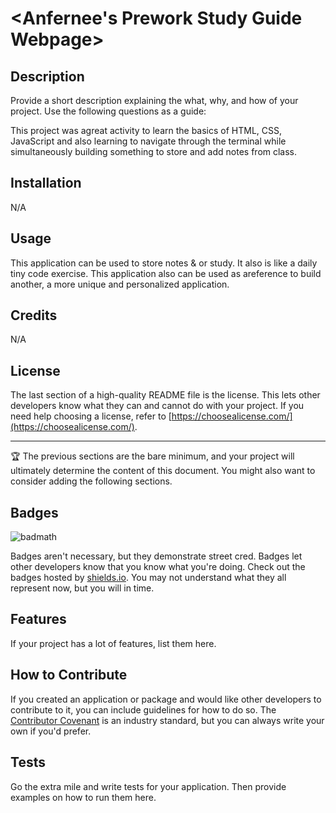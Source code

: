 # <Anfernee's Prework Study Guide Webpage>

## Description

Provide a short description explaining the what, why, and how of your project. Use the following questions as a guide:

This project was agreat activity to learn the basics of HTML, CSS, JavaScript and also learning to navigate through the terminal while simultaneously building something to store and add notes from class.


## Installation

N/A

## Usage

This application can be used to store notes & or study. It also is like a daily tiny code exercise. This application also can be used as areference to build another, a more unique and personalized application.



## Credits

N/A

## License

The last section of a high-quality README file is the license. This lets other developers know what they can and cannot do with your project. If you need help choosing a license, refer to [https://choosealicense.com/](https://choosealicense.com/).

---

🏆 The previous sections are the bare minimum, and your project will ultimately determine the content of this document. You might also want to consider adding the following sections.

## Badges

![badmath](https://img.shields.io/github/languages/top/nielsenjared/badmath)

Badges aren't necessary, but they demonstrate street cred. Badges let other developers know that you know what you're doing. Check out the badges hosted by [shields.io](https://shields.io/). You may not understand what they all represent now, but you will in time.

## Features

If your project has a lot of features, list them here.

## How to Contribute

If you created an application or package and would like other developers to contribute to it, you can include guidelines for how to do so. The [Contributor Covenant](https://www.contributor-covenant.org/) is an industry standard, but you can always write your own if you'd prefer.

## Tests

Go the extra mile and write tests for your application. Then provide examples on how to run them here.